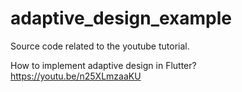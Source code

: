 # adaptive_design_example
Source code related to the youtube tutorial. 

How to implement adaptive design in Flutter? 
https://youtu.be/n25XLmzaaKU
